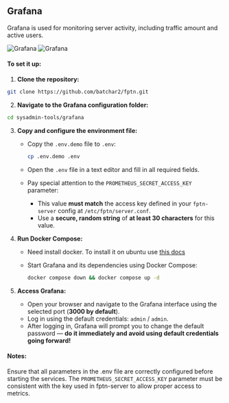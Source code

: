 ## Grafana

Grafana is used for monitoring server activity, including traffic amount and active users.

<img src="images/grafana-1.jpg" alt="Grafana"/>

<img src="images/grafana-2.jpg" alt="Grafana"/>

#### To set it up:

1. **Clone the repository:**

```bash
git clone https://github.com/batchar2/fptn.git
```

2. **Navigate to the Grafana configuration folder:**

```bash
cd sysadmin-tools/grafana
```

3. **Copy and configure the environment file:**
    - Copy the `.env.demo` file to `.env`:

      ```bash
      cp .env.demo .env
      ```

    - Open the `.env` file in a text editor and fill in all required fields.
    - Pay special attention to the `PROMETHEUS_SECRET_ACCESS_KEY` parameter:
        - This value **must match** the access key defined in your `fptn-server` config at `/etc/fptn/server.conf`.
        - Use a **secure, random string** of **at least 30 characters** for this value.

4. **Run Docker Compose:**
   - Need install docker. To install it on ubuntu use [this docs](https://docs.docker.com/engine/install/ubuntu/)
   - Start Grafana and its dependencies using Docker Compose:
   
        ```bash
        docker compose down && docker compose up -d
        ```
5. **Access Grafana:**
    - Open your browser and navigate to the Grafana interface using the selected port (**3000 by default**).
    - Log in using the default credentials: `admin` / `admin`.
    - After logging in, Grafana will prompt you to change the default password — **do it immediately and avoid using default credentials going forward!**

#### Notes:

Ensure that all parameters in the .env file are correctly configured before starting the services.
The `PROMETHEUS_SECRET_ACCESS_KEY` parameter must be consistent with the key used in fptn-server to allow proper access to metrics.

